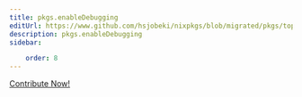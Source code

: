 ```yaml
---
title: pkgs.enableDebugging
editUrl: https://www.github.com/hsjobeki/nixpkgs/blob/migrated/pkgs/top-level/all-packages.nix#L1402C21
description: pkgs.enableDebugging
sidebar:

    order: 8
---
```


<a href="https://www.github.com/hsjobeki/nixpkgs/blob/migrated/pkgs/top-level/all-packages.nix#L1402C21">Contribute Now!</a>



